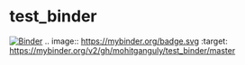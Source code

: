 # test_binder

[![Binder](https://mybinder.org/badge.svg)](https://mybinder.org/v2/gh/mohitganguly/test_binder/master)
.. image:: https://mybinder.org/badge.svg :target: https://mybinder.org/v2/gh/mohitganguly/test_binder/master




